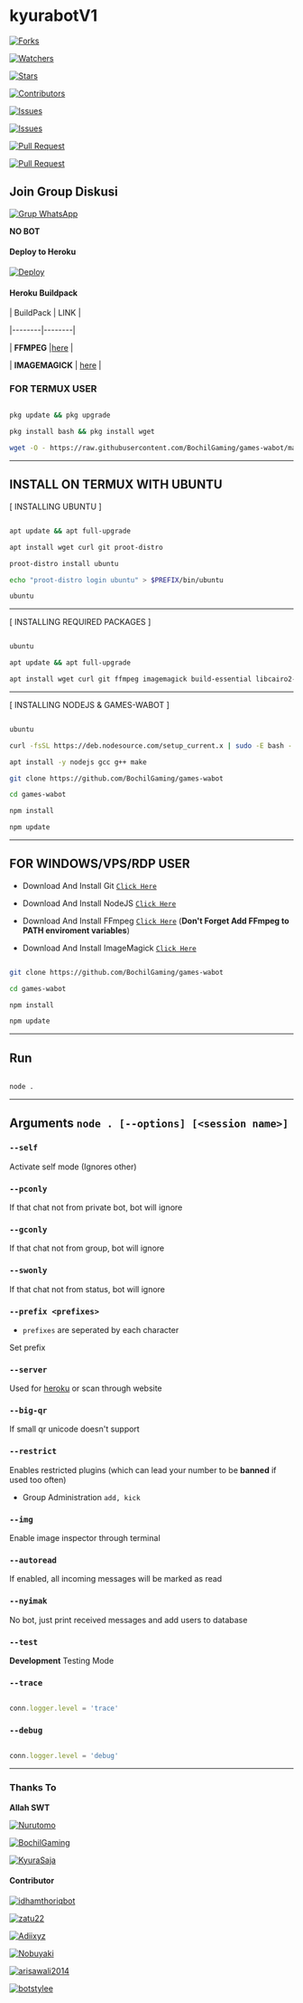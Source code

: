 # kyurabotV1

<a href="https://github.com/KyuraSaja/kyurabotV1/network/members"><img title="Forks" src="https://img.shields.io/github/forks/KyuraSaja/kyurabotV1?label=Forks&color=blue&style=flat-square"></a>

<a href="https://github.com/KyuraSaja/kyurabotV1/watchers"><img title="Watchers" src="https://img.shields.io/github/watchers/KyuraSaja/kyurabotV1?label=Watchers&color=green&style=flat-square"></a>

<a href="https://github.com/KyuraSaja/kyurabotV1/stargazers"><img title="Stars" src="https://img.shields.io/github/stars/KyuraSaja/kyurabotV1?label=Stars&color=yellow&style=flat-square"></a>

<a href="https://github.com/KyuraSaja/kyurabotV1/graphs/contributors"><img title="Contributors" src="https://img.shields.io/github/contributors/KyuraSaja/kyurabotV1?label=Contributors&color=blue&style=flat-square"></a>

<a href="https://github.com/KyuraSaja/kyurabotV1/issues"><img title="Issues" src="https://img.shields.io/github/issues/KyuraSaja/kyurabotV1?label=Issues&color=success&style=flat-square"></a>

<a href="https://github.com/KyuraSaja/kyurabotV1/issues?q=is%3Aissue+is%3Aclosed"><img title="Issues" src="https://img.shields.io/github/issues-closed/KyuraSaja/kyurabotV1?label=Issues&color=red&style=flat-square"></a>

<a href="https://github.com/KyuraSaja/kyurabotV1/pulls"><img title="Pull Request" src="https://img.shields.io/github/issues-pr/KyuraSaja/kyurabotV1?label=PullRequest&color=success&style=flat-square"></a>

<a href="https://github.com/KyuraSaja/kyurabotV1/pulls?q=is%3Apr+is%3Aclosed"><img title="Pull Request" src="https://img.shields.io/github/issues-pr-closed/KyuraSaja/kyurabotV1?label=PullRequest&color=red&style=flat-square"></a>

## Join Group Diskusi

[![Grup WhatsApp](https://img.shields.io/badge/WhatsApp%20Group-25D366?style=for-the-badge&logo=whatsapp&logoColor=white)](https://chat.whatsapp.com/LXrrYY48T6EGO9ogAYfEET) 

**NO BOT**

#### Deploy to Heroku

[![Deploy](https://www.herokucdn.com/deploy/button.svg)](https://heroku.com/deploy?template=https://github.com/BochilGaming/games-wabot)

#### Heroku Buildpack

| BuildPack | LINK |

|--------|--------|

| **FFMPEG** |[here](https://github.com/jonathanong/heroku-buildpack-ffmpeg-latest) |

| **IMAGEMAGICK** | [here](https://github.com/DuckyTeam/heroku-buildpack-imagemagick) |

### FOR TERMUX USER

```bash

pkg update && pkg upgrade

pkg install bash && pkg install wget

wget -O - https://raw.githubusercontent.com/BochilGaming/games-wabot/main/install2.sh | bash

```

---------

## INSTALL ON TERMUX WITH UBUNTU

[ INSTALLING UBUNTU ]

```bash

apt update && apt full-upgrade

apt install wget curl git proot-distro

proot-distro install ubuntu

echo "proot-distro login ubuntu" > $PREFIX/bin/ubuntu

ubuntu

```

---------

[ INSTALLING REQUIRED PACKAGES ]

```bash

ubuntu

apt update && apt full-upgrade

apt install wget curl git ffmpeg imagemagick build-essential libcairo2-dev libpango1.0-dev libjpeg-dev libgif-dev librsvg2-dev dbus-x11 ffmpeg2theora ffmpegfs ffmpegthumbnailer ffmpegthumbnailer-dbg ffmpegthumbs libavcodec-dev libavcodec-extra libavcodec-extra58 libavdevice-dev libavdevice58 libavfilter-dev libavfilter-extra libavfilter-extra7 libavformat-dev libavformat58 libavifile-0.7-bin libavifile-0.7-common libavifile-0.7c2 libavresample-dev libavresample4 libavutil-dev libavutil56 libpostproc-dev libpostproc55 graphicsmagick graphicsmagick-dbg graphicsmagick-imagemagick-compat graphicsmagick-libmagick-dev-compat groff imagemagick-6.q16hdri imagemagick-common libchart-gnuplot-perl libgraphics-magick-perl libgraphicsmagick++-q16-12 libgraphicsmagick++1-dev

```

---------

[ INSTALLING NODEJS & GAMES-WABOT ]

```bash

ubuntu

curl -fsSL https://deb.nodesource.com/setup_current.x | sudo -E bash -

apt install -y nodejs gcc g++ make

git clone https://github.com/BochilGaming/games-wabot

cd games-wabot

npm install

npm update

```

---------

## FOR WINDOWS/VPS/RDP USER

* Download And Install Git [`Click Here`](https://git-scm.com/downloads)

* Download And Install NodeJS [`Click Here`](https://nodejs.org/en/download)

* Download And Install FFmpeg [`Click Here`](https://ffmpeg.org/download.html) (**Don't Forget Add FFmpeg to PATH enviroment variables**)

* Download And Install ImageMagick [`Click Here`](https://imagemagick.org/script/download.php)

```bash

git clone https://github.com/BochilGaming/games-wabot

cd games-wabot

npm install

npm update

```

---------

## Run

```bash

node .

```

---------

## Arguments `node . [--options] [<session name>]`

### `--self`

Activate self mode (Ignores other)

### `--pconly`

If that chat not from private bot, bot will ignore

### `--gconly`

If that chat not from group, bot will ignore

### `--swonly`

If that chat not from status, bot will ignore

### `--prefix <prefixes>`

* `prefixes` are seperated by each character

Set prefix

### `--server`

Used for [heroku](https://heroku.com/) or scan through website

### `--big-qr`

If small qr unicode doesn't support

### `--restrict`

Enables restricted plugins (which can lead your number to be **banned** if used too often)

* Group Administration `add, kick`

### `--img`

Enable image inspector through terminal

### `--autoread`

If enabled, all incoming messages will be marked as read

### `--nyimak`

No bot, just print received messages and add users to database

### `--test`

**Development** Testing Mode

### `--trace`

```js

conn.logger.level = 'trace'

```

### `--debug`

```js

conn.logger.level = 'debug'

```

---------

### Thanks To 

**Allah SWT**

[![Nurutomo](https://github.com/Nurutomo.png?size=100)](https://github.com/Nurutomo)

[![BochilGaming](https://github.com/BochilGaming.png?size=100)](https://github.com/BochilGaming)

[![KyuraSaja](https://github.com/KyuraSaja.png?size=100)](https://github.com/KyuraSaja)

#### Contributor

[![idhamthoriqbot](https://github.com/idhamthoriqbot.png?size=100)](https://github.com/idhamthoriqbot)

[![zatu22](https://github.com/zatu22)](https://github.com/zatu22)

[![Adiixyz](https://github.com/Adiixyz.png?size=100)](https://github.com/Adiixyz)

[![Nobuyaki](https://github.com/Nobuyaki.png?size=100)](https://github.com/Nobuyaki)

[![arisawali2014](https://github.com/arisawali2014.png?size=100)](https://github.com/arisawali2014)

[![botstylee](https://github.com/botstylee)](https://github.com/botstylee)
